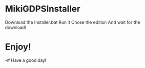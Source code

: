 # MikiGDPSInstaller
Download the Installer.bat
Run it
Chose the edition
And wait for the download!
# Enjoy!
-# Have a good day!
